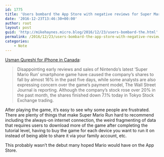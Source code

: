 ```yaml
---
id: 1775
title: 'Users bombard the App Store with negative reviews for Super Mario Run, stock drops'
date: '2016-12-23T13:46:30+00:00'
author: root
layout: post
guid: 'http://mikehaynes.micro.blog/2016/12/23/users-bombard-the.html'
permalink: /2016/12/23/users-bombard-the-app-store-with-negative-reviews-for-super-mario-run-stock-drops/
categories:
    - Note
---
```


[Usman Qureshi for iPhone in Canada](https://www.iphoneincanada.ca/news/nintendo-shares-plunge-due-to-super-mario/):

> Disappointing early reviews and sales of Nintendo’s latest ‘Super Mario Run’ smartphone game have caused the company’s shares to fall by almost 16% in the past five days, while some analysts are also expressing concern over the game’s payment model, The Wall Street Journal is reporting. Although the company’s stock rose over 20% in the past month, the shares finished down 7.1% today in Tokyo Stock Exchange trading.

After playing the game, it’s easy to see why some people are frustrated. There are plenty of things that make Super Mario Run hard to recommend including the always-on internet connection, the weird fragmenting of data that requires users to download more of the game after completing the tutorial level, having to buy the game for each device you want to run it on instead of being able to share it via your family account, etc.

This probably wasn’t the debut many hoped Mario would have on the App Store.